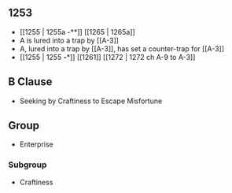 ## 1253
- [[1255 | 1255a -**]] [[1265 | 1265a]] 
- A is lured into a trap by [[A-3]]
- A, lured into a trap by [[A-3]], has set a counter-trap for [[A-3]]
- [[1255 | 1255 **-***]] [[1261]] [[1272 | 1272 ch A-9 to A-3]] 

## B Clause
- Seeking by Craftiness to Escape Misfortune

## Group
- Enterprise

### Subgroup
- Craftiness

